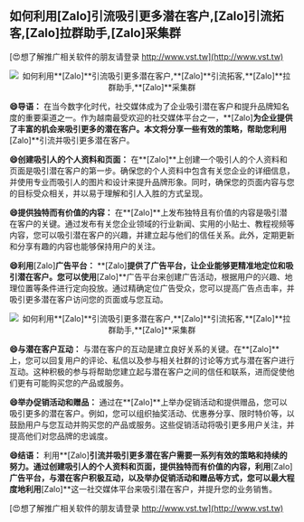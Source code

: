 ## **如何利用**[Zalo]**引流吸引更多潜在客户,**[Zalo]**引流拓客,**[Zalo]**拉群助手,**[Zalo]**采集群**

[😍想了解推广相关软件的朋友请登录 http://www.vst.tw](http://www.vst.tw)

 <center><img src="https://vst.tw/MP4/tuiguang/png/1.png" alt="如何利用**[Zalo]**引流吸引更多潜在客户,**[Zalo]**引流拓客,**[Zalo]**拉群助手,**[Zalo]**采集群"></center>

**😄导语：**
在当今数字化时代，社交媒体成为了企业吸引潜在客户和提升品牌知名度的重要渠道之一。作为越南最受欢迎的社交媒体平台之一，**[Zalo]**为企业提供了丰富的机会来吸引更多的潜在客户。本文将分享一些有效的策略，帮助您利用**[Zalo]**引流并吸引更多潜在客户。

**😄创建吸引人的个人资料和页面：**
在**[Zalo]**上创建一个吸引人的个人资料和页面是吸引潜在客户的第一步。确保您的个人资料中包含有关您企业的详细信息，并使用专业而吸引人的图片和设计来提升品牌形象。同时，确保您的页面内容与您的目标受众相关，并以易于理解和引人入胜的方式呈现。

**😄提供独特而有价值的内容：**
在**[Zalo]**上发布独特且有价值的内容是吸引潜在客户的关键。通过发布有关您企业领域的行业新闻、实用的小贴士、教程视频等内容，您可以吸引潜在客户的兴趣，并建立起与他们的信任关系。此外，定期更新和分享有趣的内容也能够保持用户的关注。

**😄利用**[Zalo]**广告平台：**
**[Zalo]**提供了广告平台，让企业能够更精准地定位和吸引潜在客户。您可以使用**[Zalo]**广告平台来创建广告活动，根据用户的兴趣、地理位置等条件进行定向投放。通过精确定位广告受众，您可以提高广告点击率，并吸引更多潜在客户访问您的页面或与您互动。

 <center><img src="https://vst.tw/MP4/tuiguang/png/0.png" alt="如何利用**[Zalo]**引流吸引更多潜在客户,**[Zalo]**引流拓客,**[Zalo]**拉群助手,**[Zalo]**采集群"></center>

**😄与潜在客户互动：**
与潜在客户的互动是建立良好关系的关键。在**[Zalo]**上，您可以回复用户的评论、私信以及参与相关社群的讨论等方式与潜在客户进行互动。这种积极的参与将帮助您建立起与潜在客户之间的信任和联系，进而促使他们更有可能购买您的产品或服务。

**😄举办促销活动和赠品：**
通过在**[Zalo]**上举办促销活动和提供赠品，您可以吸引更多的潜在客户。例如，您可以组织抽奖活动、优惠券分享、限时特价等，以鼓励用户与您互动并购买您的产品或服务。这些促销活动将吸引更多用户关注，并提高他们对您品牌的忠诚度。

**😄结语：**
利用**[Zalo]**引流并吸引更多潜在客户需要一系列有效的策略和持续的努力。通过创建吸引人的个人资料和页面，提供独特而有价值的内容，利用**[Zalo]**广告平台，与潜在客户积极互动，以及举办促销活动和赠品等方式，您可以最大程度地利用**[Zalo]**这一社交媒体平台来吸引潜在客户，并提升您的业务销售。

[😍想了解推广相关软件的朋友请登录 http://www.vst.tw](http://www.vst.tw)



